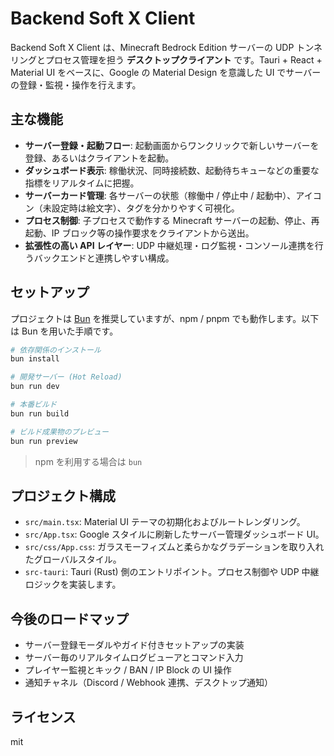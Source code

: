# Backend Soft X Client

Backend Soft X Client は、Minecraft Bedrock Edition サーバーの UDP トンネリングとプロセス管理を担う **デスクトップクライアント** です。Tauri + React + Material UI をベースに、Google の Material Design を意識した UI でサーバーの登録・監視・操作を行えます。

## 主な機能

- **サーバー登録・起動フロー**: 起動画面からワンクリックで新しいサーバーを登録、あるいはクライアントを起動。
- **ダッシュボード表示**: 稼働状況、同時接続数、起動待ちキューなどの重要な指標をリアルタイムに把握。
- **サーバーカード管理**: 各サーバーの状態（稼働中 / 停止中 / 起動中）、アイコン（未設定時は絵文字）、タグを分かりやすく可視化。
- **プロセス制御**: 子プロセスで動作する Minecraft サーバーの起動、停止、再起動、IP ブロック等の操作要求をクライアントから送出。
- **拡張性の高い API レイヤー**: UDP 中継処理・ログ監視・コンソール連携を行うバックエンドと連携しやすい構成。

## セットアップ

プロジェクトは [Bun](https://bun.sh/) を推奨していますが、npm / pnpm でも動作します。以下は Bun を用いた手順です。

```powershell
# 依存関係のインストール
bun install

# 開発サーバー (Hot Reload)
bun run dev

# 本番ビルド
bun run build

# ビルド成果物のプレビュー
bun run preview
```

> npm を利用する場合は `bun` 

## プロジェクト構成

- `src/main.tsx`: Material UI テーマの初期化およびルートレンダリング。
- `src/App.tsx`: Google スタイルに刷新したサーバー管理ダッシュボード UI。
- `src/css/App.css`: ガラスモーフィズムと柔らかなグラデーションを取り入れたグローバルスタイル。
- `src-tauri`: Tauri (Rust) 側のエントリポイント。プロセス制御や UDP 中継ロジックを実装します。

## 今後のロードマップ

- サーバー登録モーダルやガイド付きセットアップの実装
- サーバー毎のリアルタイムログビューアとコマンド入力
- プレイヤー監視とキック / BAN / IP Block の UI 操作
- 通知チャネル（Discord / Webhook 連携、デスクトップ通知）

## ライセンス

mit
